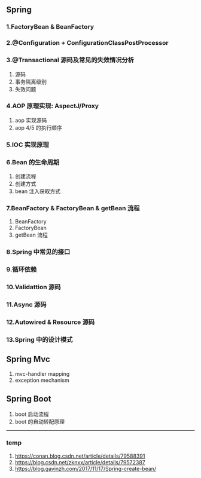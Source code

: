 ## Spring

### 1.FactoryBean & BeanFactory

### 2.@Configuration + ConfigurationClassPostProcessor

### 3.@Transactional 源码及常见的失效情况分析

1. 源码
2. 事务隔离级别
3. 失效问题

### 4.AOP 原理实现: AspectJ/Proxy

1. aop 实现源码
2. aop 4/5 的执行顺序

### 5.IOC 实现原理

### 6.Bean 的生命周期

1. 创建流程
2. 创建方式
3. bean 注入获取方式

### 7.BeanFactory & FactoryBean & getBean 流程

1. BeanFactory
2. FactoryBean
3. getBean 流程

### 8.Spring 中常见的接口

### 9.循环依赖

### 10.Validattion 源码

### 11.Async 源码

### 12.Autowired & Resource 源码

### 13.Spring 中的设计模式

## Spring Mvc

1. mvc-handler mapping
2. exception mechanism

## Spring Boot

1. boot 启动流程
2. boot 的自动转配原理

---

### temp

1. https://conan.blog.csdn.net/article/details/79588391
2. https://blog.csdn.net/zknxx/article/details/79572387
3. https://blog.gavinzh.com/2017/11/17/Spring-create-bean/
